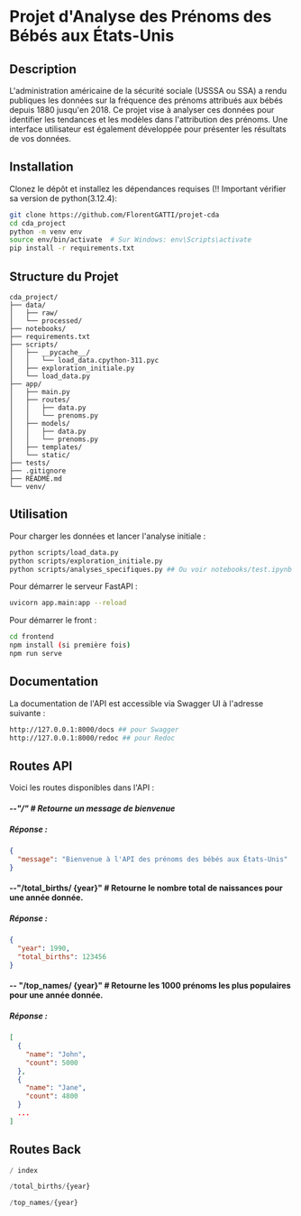 # Projet d'Analyse des Prénoms des Bébés aux États-Unis

## Description

L'administration américaine de la sécurité sociale (USSSA ou SSA) a rendu publiques les données sur la fréquence des prénoms attribués aux bébés depuis 1880 jusqu'en 2018. Ce projet vise à analyser ces données pour identifier les tendances et les modèles dans l'attribution des prénoms. Une interface utilisateur est également développée pour présenter les résultats de vos données.

## Installation

Clonez le dépôt et installez les dépendances requises (!! Important vérifier sa version de python(3.12.4):

```bash
git clone https://github.com/FlorentGATTI/projet-cda
cd cda_project
python -m venv env
source env/bin/activate  # Sur Windows: env\Scripts\activate
pip install -r requirements.txt
```

## Structure du Projet

```ko
cda_project/
├── data/
│   ├── raw/
│   └── processed/
├── notebooks/
├── requirements.txt
├── scripts/
│   ├── __pycache__/
│   │   └── load_data.cpython-311.pyc
│   ├── exploration_initiale.py
│   └── load_data.py
├── app/
│   ├── main.py
│   ├── routes/
│   │   ├── data.py
│   │   └── prenoms.py
│   ├── models/
│   │   ├── data.py
│   │   └── prenoms.py
│   ├── templates/
│   └── static/
├── tests/
├── .gitignore
├── README.md
└── venv/

```

## Utilisation

Pour charger les données et lancer l'analyse initiale :

```bash
python scripts/load_data.py
python scripts/exploration_initiale.py
python scripts/analyses_specifiques.py ## Ou voir notebooks/test.ipynb
```

Pour démarrer le serveur FastAPI :

```bash
uvicorn app.main:app --reload
```
Pour démarrer le front :

```bash
cd frontend
npm install (si première fois)
npm run serve
```

## Documentation

La documentation de l'API est accessible via Swagger UI à l'adresse suivante :

```bash
http://127.0.0.1:8000/docs ## pour Swagger
http://127.0.0.1:8000/redoc ## pour Redoc
```

## Routes API

Voici les routes disponibles dans l'API :

#### **--*"/" # Retourne un message de bienvenue***

##### **Réponse :**

```json
{
  "message": "Bienvenue à l'API des prénoms des bébés aux États-Unis"
}
```

#### **--"/total\_births/ {year}"  # Retourne le nombre total de naissances pour une année donnée.**

##### Réponse :

```json
{
  "year": 1990,
  "total_births": 123456
}
```

#### -- "/top_names/ {year}" # Retourne les 1000 prénoms les plus populaires pour une année donnée.

##### **Réponse :**

```json
[
  {
    "name": "John",
    "count": 5000
  },
  {
    "name": "Jane",
    "count": 4800
  }
  ...
]
```

## Routes Back

```py
/ index

/total_births/{year}

/top_names/{year}
